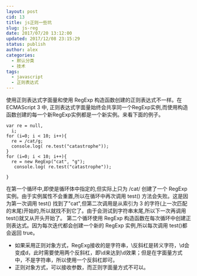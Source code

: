 ```yaml
---
layout: post
cid: 13
title: js正则一些坑
slug: js-reg
date: 2017/07/20 13:12:00
updated: 2017/12/08 23:15:29
status: publish
author: alex
categories: 
  - 默认分类
  - 技术
tags: 
  - javascript
  - 正则表达式
---
```



使用正则表达式字面量和使用 RegExp 构造函数创建的正则表达式不一样。在 ECMAScript 3 中, 正则表达式字面量始终会共享同一个RegExp实例,而使用构造函数创建的每一个新RegExp实例都是一个新实例。来看下面的例子。

```
var re = null,
  i;
for (i=0; i < 10; i++){
  re = /cat/g;
  console.log( re.test("catastrophe"));
}
for (i=0; i < 10; i++){
  re = new RegExp("cat", "g");
   console.log( re.test("catastrophe"));

}
```

在第一个循环中,即使是循环体中指定的,但实际上只为 /cat/ 创建了一个 RegExp 实例。由于实例属性不会重置,所以在循环中再次调用 test() 方法会失败。这是因为第一次调用 test() 找到了"cat",但第二次调用是从索引为 3 的字符(上一次匹配的末尾)开始的,所以就找不到它了。由于会测试到字符串末尾,所以下一次再调用 test()就又从开头开始了。
第二个循环使用 RegExp 构造函数在每次循环中创建正则表达式。因为每次迭代都会创建一个新的 RegExp 实例,所以每次调用 test()都会返回 true。

- 如果采用正则对象方式，RegExg接收的是字符串，\反斜杠是转义字符，\d会变成d，此时需要使用两个反斜杠，即\\d来达到\d效果；但是在字面量方式中，不是字符串，所以使用一个反斜杠即可。
- 正则对象方式，可以接收参数，而正则字面量方式不可以。